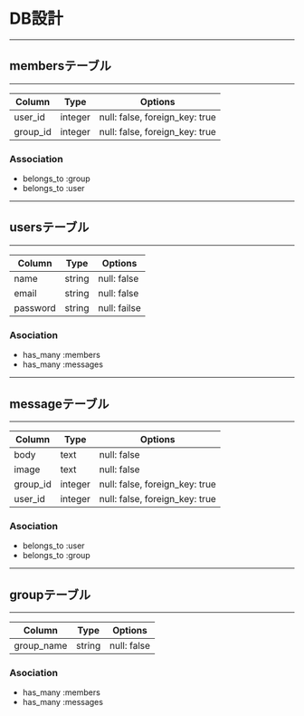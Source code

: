 # DB設計

***********************************************

## membersテーブル
***********************************************
|Column|Type|Options|
|------|----|-------|
|user_id|integer|null: false, foreign_key: true|
|group_id|integer|null: false, foreign_key: true|

### Association
- belongs_to :group
- belongs_to :user

***********************************************

## usersテーブル
***********************************************

|Column|Type|Options|
|------|----|-------|
|name|string|null: false|
|email|string|null: false|
|password|string|null: failse|

### Asociation
- has_many :members
- has_many :messages

***********************************************

## messageテーブル
***********************************************


|Column|Type|Options|
|------|----|-------|
|body|text|null: false|
|image|text|null: false|
|group_id|integer|null: false, foreign_key: true|
|user_id|integer|null: false, foreign_key: true|

### Asociation
- belongs_to :user
- belongs_to :group

***********************************************

## groupテーブル
***********************************************


|Column|Type|Options|
|------|----|-------|
|group_name|string|null: false|

### Asociation
- has_many :members
- has_many :messages










